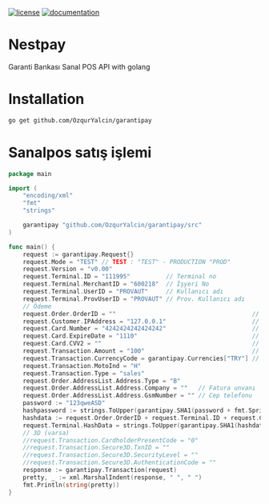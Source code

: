 [![license](https://img.shields.io/:license-mit-blue.svg)](https://github.com/OzqurYalcin/garantipay/blob/main/LICENSE.md)
[![documentation](https://pkg.go.dev/badge/github.com/OzqurYalcin/garantipay)](https://pkg.go.dev/github.com/OzqurYalcin/garantipay/src)

# Nestpay
Garanti Bankası Sanal POS API with golang

# Installation
```bash
go get github.com/OzqurYalcin/garantipay
```

# Sanalpos satış işlemi
```go
package main

import (
	"encoding/xml"
	"fmt"
	"strings"

	garantipay "github.com/OzqurYalcin/garantipay/src"
)

func main() {
	request := garantipay.Request{}
	request.Mode = "TEST" // TEST : "TEST" - PRODUCTION "PROD"
	request.Version = "v0.00"
	request.Terminal.ID = "111995"          // Terminal no
	request.Terminal.MerchantID = "600218"  // İşyeri No
	request.Terminal.UserID = "PROVAUT"     // Kullanıcı adı
	request.Terminal.ProvUserID = "PROVAUT" // Prov. Kullanıcı adı
	// Ödeme
	request.Order.OrderID = ""                                      // Sipariş numarası
	request.Customer.IPAddress = "127.0.0.1"                        // Müşteri IP adresi
	request.Card.Number = "4242424242424242"                        // Kart numarası
	request.Card.ExpireDate = "1110"                                // Son kullanma tarihi (Ay ve Yılın son 2 hanesi) MMYY
	request.Card.CVV2 = ""                                          // Cvv2 Kodu
	request.Transaction.Amount = "100"                              // Satış tutarı (1,00 TL -> 100) Son 2 hane kuruş
	request.Transaction.CurrencyCode = garantipay.Currencies["TRY"] // Para birimi
	request.Transaction.MotoInd = "H"
	request.Transaction.Type = "sales"
	request.Order.AddressList.Address.Type = "B"
	request.Order.AddressList.Address.Company = ""   // Fatura unvanı
	request.Order.AddressList.Address.GsmNumber = "" // Cep telefonu
	password := "123qweASD"
	hashpassword := strings.ToUpper(garantipay.SHA1(password + fmt.Sprintf("%09v", request.Terminal.ID)))
	hashdata := request.Order.OrderID + request.Terminal.ID + request.Card.Number + request.Transaction.Amount + hashpassword
	request.Terminal.HashData = strings.ToUpper(garantipay.SHA1(hashdata))
	// 3D (varsa)
	//request.Transaction.CardholderPresentCode = "0"
	//request.Transaction.Secure3D.TxnID = ""
	//request.Transaction.Secure3D.SecurityLevel = ""
	//request.Transaction.Secure3D.AuthenticationCode = ""
	response := garantipay.Transaction(request)
	pretty, _ := xml.MarshalIndent(response, " ", " ")
	fmt.Println(string(pretty))
}
```
